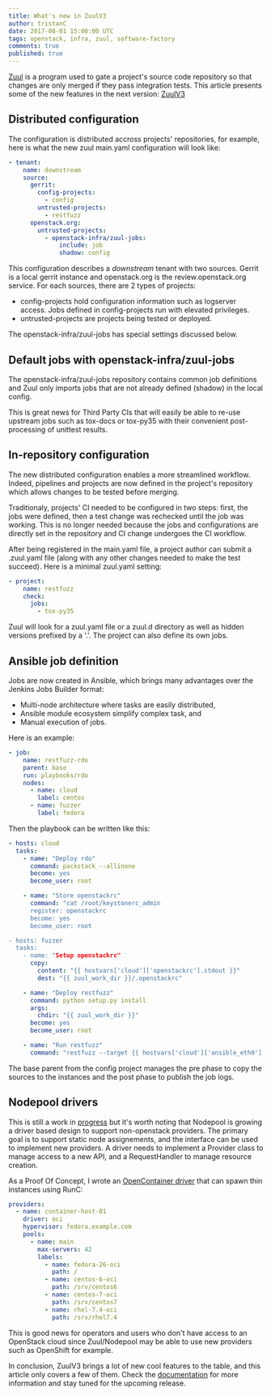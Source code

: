 ```yaml
---
title: What's new in ZuulV3
author: tristanC
date: 2017-08-01 15:00:00 UTC
tags: openstack, infra, zuul, software-factory
comments: true
published: true
---
```


[Zuul](https://docs.openstack.org/infra/zuul/) is a program used to
gate a project's source code repository so that changes are only
merged if they pass integration tests. This article presents some
of the new features in the next version:
[ZuulV3](https://docs.openstack.org/infra/zuul/feature/zuulv3/)


## Distributed configuration

The configuration is distributed accross projects' repositories,
for example, here is what the new zuul main.yaml configuration will
look like:

```yaml
- tenant:
    name: downstream
    source:
      gerrit:
        config-projects:
          - config
        untrusted-projects:
          - restfuzz
      openstack.org:
        untrusted-projects:
          - openstack-infra/zuul-jobs:
              include: job
              shadow: config
```

This configuration describes a *downstream* tenant with two sources. Gerrit
is a local gerrit instance and openstack.org is the review.openstack.org
service. For each sources, there are 2 types of projects:

* config-projects hold configuration information such as logserver access.
  Jobs defined in config-projects run with elevated privileges.
* untrusted-projects are projects being tested or deployed.

The openstack-infra/zuul-jobs has special settings discussed below.


## Default jobs with openstack-infra/zuul-jobs

The openstack-infra/zuul-jobs repository contains common job definitions and
Zuul only imports jobs that are not already defined (shadow) in the local
config.

This is great news for Third Party CIs that will easily be able to re-use
upstream jobs such as tox-docs or tox-py35 with their convenient
post-processing of unittest results.


## In-repository configuration

The new distributed configuration enables a more streamlined workflow.
Indeed, pipelines and projects are now defined in the project's repository
which allows changes to be tested before merging.

Traditionaly, projects' CI needed to be configured in two steps: first, the jobs
were defined, then a test change was rechecked until the job was working.
This is no longer needed because the jobs and configurations are directly set in
the repository and CI change undergoes the CI workflow.

After being registered in the main.yaml file, a project author can submit a
.zuul.yaml file (along with any other changes needed to make the test succeed).
Here is a minimal zuul.yaml setting:

```yaml
- project:
    name: restfuzz
    check:
      jobs:
        - tox-py35
```

Zuul will look for a zuul.yaml file or a zuul.d directory as well as hidden
versions prefixed by a '.'. The project can also define its own jobs.


## Ansible job definition

Jobs are now created in Ansible, which brings many advantages over
the Jenkins Jobs Builder format:

* Multi-node architecture where tasks are easily distributed,
* Ansible module ecosystem simplify complex task, and
* Manual execution of jobs.

Here is an example:

```yaml
- job:
    name: restfuzz-rdo
    parent: base
    run: playbooks/rdo
    nodes:
      - name: cloud
        label: centos
      - name: fuzzer
        label: fedora
```

Then the playbook can be written like this:

```yaml
- hosts: cloud
  tasks:
    - name: "Deploy rdo"
      command: packstack --allinone
      become: yes
      become_user: root

    - name: "Store openstackrc"
      command: "cat /root/keystonerc_admin
      register: openstackrc
      become: yes
      become_user: root

- hosts: fuzzer
  tasks:
    - name: "Setup openstackrc"
      copy:
        content: "{{ hostvars['cloud']['openstackrc'].stdout }}"
        dest: "{{ zuul_work_dir }}/.openstackrc"

    - name: "Deploy restfuzz"
      command: python setup.py install
      args:
        chdir: "{{ zuul_work_dir }}"
      become: yes
      become_user: root

    - name: "Run restfuzz"
      command: "restfuzz --target {{ hostvars['cloud']['ansible_eth0']['ipv4']['address'] }}"
```

The base parent from the config project manages the pre phase to copy
the sources to the instances and the post phase to publish the job logs.


## Nodepool drivers

This is still a work in [progress](https://review.openstack.org/#/q/topic:nodepool-drivers)
but it's worth noting that Nodepool is growing a driver based design to
support non-openstack providers. The primary goal is to support static node
assignements, and the interface can be used to implement new providers.
A driver needs to implement a Provider class to manage access to a new API,
and a RequestHandler to manage resource creation.

As a Proof Of Concept, I wrote an
[OpenContainer driver](https://review.openstack.org/468753) that can spawn
thin instances using RunC:

```yaml
providers:
  - name: container-host-01
    driver: oci
    hypervisor: fedora.example.com
    pools:
      - name: main
        max-servers: 42
        labels:
          - name: fedora-26-oci
            path: /
          - name: centos-6-oci
            path: /srv/centos6
          - name: centos-7-oci
            path: /srv/centos7
          - name: rhel-7.4-oci
            path: /srv/rhel7.4
```

This is good news for operators and users who don't have access to an
OpenStack cloud since Zuul/Nodepool may be able to use new providers
such as OpenShift for example.


In conclusion, ZuulV3 brings a lot of new cool features to the table,
and this article only covers a few of them. Check the
[documentation](https://docs.openstack.org/infra/zuul/feature/zuulv3/)
for more information and stay tuned for the upcoming release.

